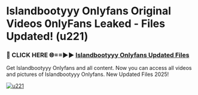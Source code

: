 # Islandbootyyy Onlyfans Original Videos 0nlyFans Leaked - Files Updated! (u221)

<h3>🔴 CLICK HERE 🌐==►► <a href="https://tinyurl.com/2m67pmp6" rel="nofollow">Islandbootyyy Onlyfans Updated Files</a></h3>

Get Islandbootyyy Onlyfans and all content. Now you can access all videos and pictures of Islandbootyyy Onlyfans. New Updated Files 2025!

[![u221](https://i.imgur.com/H4QAA4z.gif)](https://tinyurl.com/2m67pmp6)